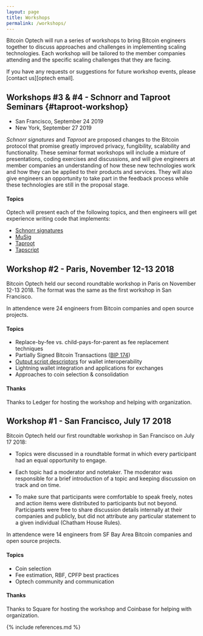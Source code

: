 ```yaml
---
layout: page
title: Workshops
permalink: /workshops/
---
```


Bitcoin Optech will run a series of workshops to bring Bitcoin engineers
together to discuss approaches and challenges in implementing scaling
technologies. Each workshop will be tailored to the member companies attending
and the specific scaling challenges that they are facing.

If you have any requests or suggestions for future workshop events, please
[contact us][optech email].

## Workshops #3 & #4 - Schnorr and Taproot Seminars {#taproot-workshop}

- San Francisco, September 24 2019
- New York, September 27 2019

*Schnorr signatures* and *Taproot* are proposed changes to the Bitcoin
protocol that promise greatly improved privacy, fungibility, scalability and
functionality. These seminar format workshops will include a mixture of
presentations, coding exercises and discussions, and will give engineers at
member companies an understanding of how these new technologies work and how
they can be applied to their products and services. They will also give
engineers an opportunity to take part in the feedback process while these
technologies are still in the proposal stage.

#### Topics

Optech will present each of the following topics, and then engineers will
get experience writing code that implements:

- [Schnorr signatures](https://github.com/sipa/bips/blob/bip-schnorr/bip-schnorr.mediawiki)
- [MuSig](https://blockstream.com/2019/02/18/en-musig-a-new-multisignature-standard/)
- [Taproot](https://github.com/sipa/bips/blob/bip-schnorr/bip-taproot.mediawiki)
- [Tapscript](https://github.com/sipa/bips/blob/bip-schnorr/bip-tapscript.mediawiki)

## Workshop #2 - Paris, November 12-13 2018

Bitcoin Optech held our second roundtable workshop in Paris on November 12-13 2018.
The format was the same as the first workshop in San Francisco.

In attendence were 24 engineers from Bitcoin companies and open source
projects.

#### Topics

- Replace-by-fee vs. child-pays-for-parent as fee replacement techniques
- Partially Signed Bitcoin Transactions ([BIP 174](https://github.com/bitcoin/bips/blob/master/bip-0174.mediawiki))
- [Output script descriptors](https://gist.github.com/sipa/e3d23d498c430bb601c5bca83523fa82) for wallet interoperability
- Lightning wallet integration and applications for exchanges
- Approaches to coin selection & consolidation

#### Thanks

Thanks to Ledger for hosting the workshop and helping with organization.

## Workshop #1 - San Francisco, July 17 2018

Bitcoin Optech held our first roundtable workshop in San Francisco on July 17 2018:

- Topics were discussed in a roundtable format in which every participant had an
  equal opportunity to engage.

- Each topic had a moderator and notetaker. The moderator was responsible for a
  brief introduction of a topic and keeping discussion on track and on time.

- To make sure that participants were comfortable to speak freely, notes and
  action items were distributed to participants but not beyond. Participants
  were free to share discussion details internally at their companies and
  publicly, but did not attribute any particular statement to a given individual
  (Chatham House Rules).

In attendence were 14 engineers from SF Bay Area Bitcoin companies and open
source projects.

#### Topics

- Coin selection
- Fee estimation, RBF, CPFP best practices
- Optech community and communication

#### Thanks

Thanks to Square for hosting the workshop and Coinbase for helping with
organization.

{% include references.md %}
